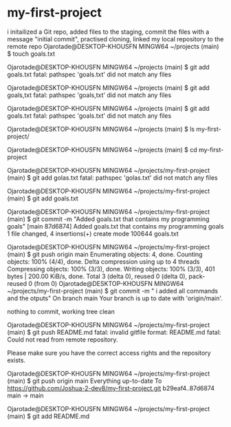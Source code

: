 # my-first-project
i initailized a Git repo, added files to the staging, commit the files with a message "initial commit", practised cloning, linked my local repository to the remote repo 
Ojarotade@DESKTOP-KHOUSFN MINGW64 ~/projects (main)
$ touch goals.txt

Ojarotade@DESKTOP-KHOUSFN MINGW64 ~/projects (main)
$ git add goals.txt
fatal: pathspec 'goals.txt' did not match any files

Ojarotade@DESKTOP-KHOUSFN MINGW64 ~/projects (main)
$ git add goals,txt
fatal: pathspec 'goals,txt' did not match any files

Ojarotade@DESKTOP-KHOUSFN MINGW64 ~/projects (main)
$ git add goals.txt
fatal: pathspec 'goals.txt' did not match any files

Ojarotade@DESKTOP-KHOUSFN MINGW64 ~/projects (main)
$ ls
my-first-project/

Ojarotade@DESKTOP-KHOUSFN MINGW64 ~/projects (main)
$ cd my-first-project

Ojarotade@DESKTOP-KHOUSFN MINGW64 ~/projects/my-first-project (main)
$ git add golas.txt
fatal: pathspec 'golas.txt' did not match any files

Ojarotade@DESKTOP-KHOUSFN MINGW64 ~/projects/my-first-project (main)
$ git add goals.txt

Ojarotade@DESKTOP-KHOUSFN MINGW64 ~/projects/my-first-project (main)
$ git commit -m "Added goals.txt that contains my programming goals"
[main 87d6874] Added goals.txt that contains my programming goals
 1 file changed, 4 insertions(+)
 create mode 100644 goals.txt

Ojarotade@DESKTOP-KHOUSFN MINGW64 ~/projects/my-first-project (main)
$ git push origin main
Enumerating objects: 4, done.
Counting objects: 100% (4/4), done.
Delta compression using up to 4 threads
Compressing objects: 100% (3/3), done.
Writing objects: 100% (3/3), 401 bytes | 200.00 KiB/s, done.
Total 3 (delta 0), reused 0 (delta 0), pack-reused 0 (from 0)
Ojarotade@DESKTOP-KHOUSFN MINGW64 ~/projects/my-first-project (main)
$ git commit -m " i added all commands and the otputs"
On branch main
Your branch is up to date with 'origin/main'.

nothing to commit, working tree clean

Ojarotade@DESKTOP-KHOUSFN MINGW64 ~/projects/my-first-project (main)
$ git push README.md
fatal: invalid gitfile format: README.md
fatal: Could not read from remote repository.

Please make sure you have the correct access rights
and the repository exists.

Ojarotade@DESKTOP-KHOUSFN MINGW64 ~/projects/my-first-project (main)
$ git push origin main
Everything up-to-date
To https://github.com/Joshua-2-dev8/my-first-project.git
   b29eaf4..87d6874  main -> main

Ojarotade@DESKTOP-KHOUSFN MINGW64 ~/projects/my-first-project (main)
$ git add README.md

